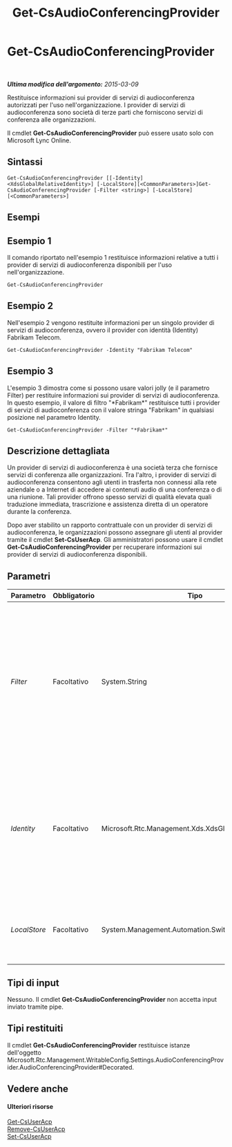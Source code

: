 ﻿---
title: Get-CsAudioConferencingProvider
TOCTitle: Get-CsAudioConferencingProvider
ms:assetid: 4632e9d0-aa87-459f-ad7e-27125c11da5b
ms:mtpsurl: https://technet.microsoft.com/it-it/library/JJ994030(v=OCS.15)
ms:contentKeyID: 52062152
ms.date: 08/24/2015
mtps_version: v=OCS.15
ms.translationtype: HT
---

# Get-CsAudioConferencingProvider

 

_**Ultima modifica dell'argomento:** 2015-03-09_

Restituisce informazioni sui provider di servizi di audioconferenza autorizzati per l'uso nell'organizzazione. I provider di servizi di audioconferenza sono società di terze parti che forniscono servizi di conferenza alle organizzazioni.

Il cmdlet **Get-CsAudioConferencingProvider** può essere usato solo con Microsoft Lync Online.

## Sintassi

    Get-CsAudioConferencingProvider [[-Identity] <XdsGlobalRelativeIdentity>] [-LocalStore][<CommonParameters>]Get-CsAudioConferencingProvider [-Filter <string>] [-LocalStore] [<CommonParameters>]

## Esempi

## Esempio 1

Il comando riportato nell'esempio 1 restituisce informazioni relative a tutti i provider di servizi di audioconferenza disponibili per l'uso nell'organizzazione.

    Get-CsAudioConferencingProvider

## Esempio 2

Nell'esempio 2 vengono restituite informazioni per un singolo provider di servizi di audioconferenza, ovvero il provider con identità (Identity) Fabrikam Telecom.

    Get-CsAudioConferencingProvider -Identity "Fabrikam Telecom"

## Esempio 3

L'esempio 3 dimostra come si possono usare valori jolly (e il parametro Filter) per restituire informazioni sui provider di servizi di audioconferenza. In questo esempio, il valore di filtro "\*Fabrikam\*" restituisce tutti i provider di servizi di audioconferenza con il valore stringa "Fabrikam" in qualsiasi posizione nel parametro Identity.

    Get-CsAudioConferencingProvider -Filter "*Fabrikam*"

## Descrizione dettagliata

Un provider di servizi di audioconferenza è una società terza che fornisce servizi di conferenza alle organizzazioni. Tra l'altro, i provider di servizi di audioconferenza consentono agli utenti in trasferta non connessi alla rete aziendale o a Internet di accedere ai contenuti audio di una conferenza o di una riunione. Tali provider offrono spesso servizi di qualità elevata quali traduzione immediata, trascrizione e assistenza diretta di un operatore durante la conferenza.

Dopo aver stabilito un rapporto contrattuale con un provider di servizi di audioconferenza, le organizzazioni possono assegnare gli utenti al provider tramite il cmdlet **Set-CsUserAcp**. Gli amministratori possono usare il cmdlet **Get-CsAudioConferencingProvider** per recuperare informazioni sui provider di servizi di audioconferenza disponibili.

## Parametri


<table>
<colgroup>
<col style="width: 25%" />
<col style="width: 25%" />
<col style="width: 25%" />
<col style="width: 25%" />
</colgroup>
<thead>
<tr class="header">
<th>Parametro</th>
<th>Obbligatorio</th>
<th>Tipo</th>
<th>Descrizione</th>
</tr>
</thead>
<tbody>
<tr class="odd">
<td><p><em>Filter</em></p></td>
<td><p>Facoltativo</p></td>
<td><p>System.String</p></td>
<td><p>Consente di usare caratteri jolly per indicare il provider di servizi di audioconferenza (o i provider) da restituire. Questa sintassi, ad esempio, restituisce informazioni su tutti i provider di servizi di audioconferenza con il valore stringa &quot;fabrikam&quot; in qualche posizione nel parametro Identity:</p>
<p>-Filter &quot;*fabrikam*&quot;</p>
<p>Si noti che non è possibile usare il parametro Filter e il parametro Identity nello stesso comando.</p></td>
</tr>
<tr class="even">
<td><p><em>Identity</em></p></td>
<td><p>Facoltativo</p></td>
<td><p>Microsoft.Rtc.Management.Xds.XdsGlobalRelativeIdentity</p></td>
<td><p>Identificatore univoco per il provider di servizi di audioconferenza da restituire. Esempio:</p>
<p>-Identity &quot;Fabrikam Telecom&quot;</p>
<p>Se nel comando non viene incluso né il parametro Identity né il parametro Filter, il cmdlet <strong>Get-CsAudioConferencingProvider</strong> restituisce informazioni per tutti i provider disponibili.</p></td>
</tr>
<tr class="odd">
<td><p><em>LocalStore</em></p></td>
<td><p>Facoltativo</p></td>
<td><p>System.Management.Automation.SwitchParameter</p></td>
<td><p>Recupera i dati sui provider di servizi di audioconferenza dalla replica locale dell'archivio di gestione centrale anziché direttamente dall'archivio di gestione centrale.</p></td>
</tr>
</tbody>
</table>


## Tipi di input

Nessuno. Il cmdlet **Get-CsAudioConferencingProvider** non accetta input inviato tramite pipe.

## Tipi restituiti

Il cmdlet **Get-CsAudioConferencingProvider** restituisce istanze dell'oggetto Microsoft.Rtc.Management.WritableConfig.Settings.AudioConferencingProvider.AudioConferencingProvider\#Decorated.

## Vedere anche

#### Ulteriori risorse

[Get-CsUserAcp](get-csuseracp.md)  
[Remove-CsUserAcp](remove-csuseracp.md)  
[Set-CsUserAcp](set-csuseracp.md)


